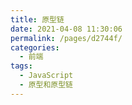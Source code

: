 ```yaml
---
title: 原型链
date: 2021-04-08 11:30:06
permalink: /pages/d2744f/
categories:
  - 前端
tags:
  - JavaScript
  - 原型和原型链
---
```

